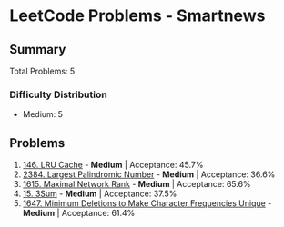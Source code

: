 # LeetCode Problems - Smartnews

## Summary
Total Problems: 5

### Difficulty Distribution

- Medium: 5

## Problems

1. [146. LRU Cache](https://leetcode.com/problems/lru-cache/) - **Medium** | Acceptance: 45.7%
2. [2384. Largest Palindromic Number](https://leetcode.com/problems/largest-palindromic-number/) - **Medium** | Acceptance: 36.6%
3. [1615. Maximal Network Rank](https://leetcode.com/problems/maximal-network-rank/) - **Medium** | Acceptance: 65.6%
4. [15. 3Sum](https://leetcode.com/problems/3sum/) - **Medium** | Acceptance: 37.5%
5. [1647. Minimum Deletions to Make Character Frequencies Unique](https://leetcode.com/problems/minimum-deletions-to-make-character-frequencies-unique/) - **Medium** | Acceptance: 61.4%